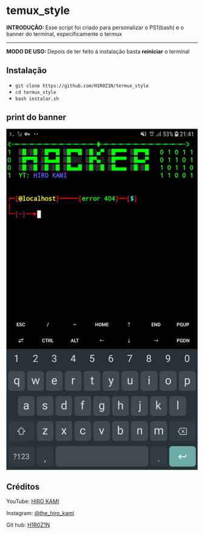 # temux_style
<div>
   <p><b>INTRODUÇÃO: </b>Esse script foi criado para personalizar o PS1(bash) e o banner do terminal, especificamente o termux</p>
   <hr></hr>
   <p><b>MODO DE USO: </b>Depois de ter feito á instalação basta <b>reiniciar</b> o terminal</p>
</div>

## Instalação
* `git clone https://github.com/H1R0Z1N/termux_style`
* `cd termux_style`
* `bash instalar.sh`

## print do banner
<img src="banner.jpg"></img>

## Créditos

<p>YouTube: <a href="https://youtube.com/channel/UCeYIzzzMCs-RVI8BJpG3KGg"> HIRO KAMI</a></p>
<p>Instagram: <a href="https://instagram.com/the_hiro_kami?igshid=NDc0ODY0MjQ=">@the_hiro_kami</a></p>
<p>Git hub: <a href="https://github.com/H1R0Z1N">H1R0Z1N</a></p>
